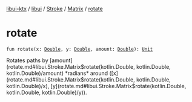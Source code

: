 [libui-ktx](../../../index.md) / [libui](../../index.md) / [Stroke](../index.md) / [Matrix](index.md) / [rotate](./rotate.md)

# rotate

`fun rotate(x: `[`Double`](https://kotlinlang.org/api/latest/jvm/stdlib/kotlin/-double/index.html)`, y: `[`Double`](https://kotlinlang.org/api/latest/jvm/stdlib/kotlin/-double/index.html)`, amount: `[`Double`](https://kotlinlang.org/api/latest/jvm/stdlib/kotlin/-double/index.html)`): `[`Unit`](https://kotlinlang.org/api/latest/jvm/stdlib/kotlin/-unit/index.html)

Rotates paths by [amount](rotate.md#libui.Stroke.Matrix$rotate(kotlin.Double, kotlin.Double, kotlin.Double)/amount) *radians* around ([x](rotate.md#libui.Stroke.Matrix$rotate(kotlin.Double, kotlin.Double, kotlin.Double)/x), [y](rotate.md#libui.Stroke.Matrix$rotate(kotlin.Double, kotlin.Double, kotlin.Double)/y)).

